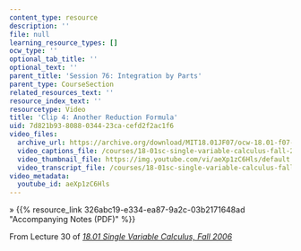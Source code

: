 ```yaml
---
content_type: resource
description: ''
file: null
learning_resource_types: []
ocw_type: ''
optional_tab_title: ''
optional_text: ''
parent_title: 'Session 76: Integration by Parts'
parent_type: CourseSection
related_resources_text: ''
resource_index_text: ''
resourcetype: Video
title: 'Clip 4: Another Reduction Formula'
uid: 7d821b93-8088-0344-23ca-cefd2f2ac1f6
video_files:
  archive_url: https://archive.org/download/MIT18.01JF07/ocw-18.01-f07-lec30_300k.mp4
  video_captions_file: /courses/18-01sc-single-variable-calculus-fall-2010/cf2806fe750d5e35a5f76912b4d3ada2_aeXp1zC6Hls.vtt
  video_thumbnail_file: https://img.youtube.com/vi/aeXp1zC6Hls/default.jpg
  video_transcript_file: /courses/18-01sc-single-variable-calculus-fall-2010/89f4c1546399a769a06f0d05179759c2_aeXp1zC6Hls.pdf
video_metadata:
  youtube_id: aeXp1zC6Hls
---
```


» {{% resource_link 326abc19-e334-ea87-9a2c-03b2171648ad "Accompanying Notes (PDF)" %}}

From Lecture 30 of [_18.01 Single Variable Calculus, Fall 2006_](/courses/18-01-single-variable-calculus-fall-2006/video_galleries/video-lectures)